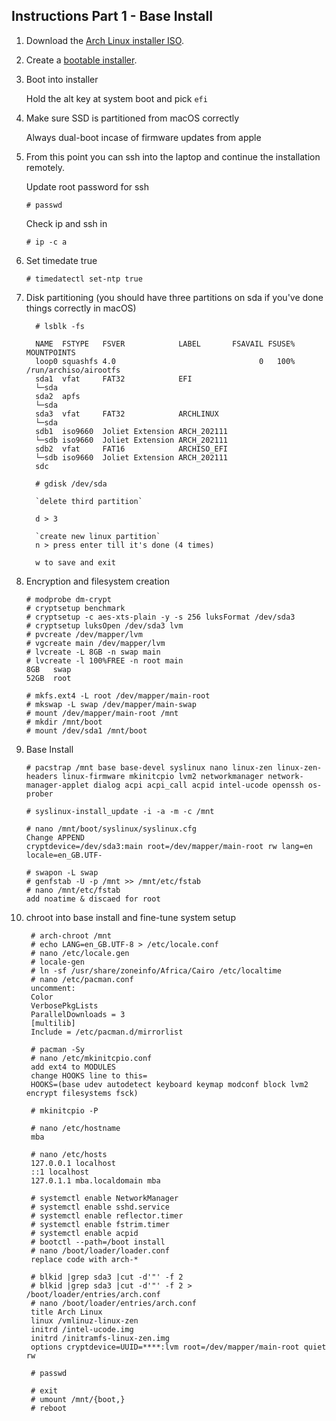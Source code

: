 ## Instructions Part 1 - Base Install

[iso]: https://www.archlinux.org/download/
[installer]: https://wiki.archlinux.org/title/USB_flash_installation_medium


 1. Download the [Arch Linux installer ISO][iso].

 2. Create a [bootable installer][installer].

 3. Boot into installer

      Hold the alt key at system boot and pick `efi`
    
 4. Make sure SSD is partitioned from macOS correctly

      Always dual-boot incase of firmware updates from apple
 
 5. From this point you can ssh into the laptop and continue the installation remotely.

      Update root password for ssh

        # passwd
        
      Check ip and ssh in

        # ip -c a
         
 6. Set timedate true

        # timedatectl set-ntp true

 7. Disk partitioning (you should have three partitions on sda if you've done things correctly in macOS)

          # lsblk -fs

          NAME  FSTYPE   FSVER            LABEL       FSAVAIL FSUSE% MOUNTPOINTS
          loop0 squashfs 4.0                                0   100% /run/archiso/airootfs
          sda1  vfat     FAT32            EFI                  
          └─sda                                                      
          sda2  apfs                                                 
          └─sda                                                      
          sda3  vfat     FAT32            ARCHLINUX                  
          └─sda                                                      
          sdb1  iso9660  Joliet Extension ARCH_202111                
          └─sdb iso9660  Joliet Extension ARCH_202111                
          sdb2  vfat     FAT16            ARCHISO_EFI                
          └─sdb iso9660  Joliet Extension ARCH_202111                
          sdc

          # gdisk /dev/sda

          `delete third partition`

          d > 3

          `create new linux partition`
          n > press enter till it's done (4 times)

          w to save and exit

 8. Encryption and filesystem creation

        # modprobe dm-crypt
        # cryptsetup benchmark
        # cryptsetup -c aes-xts-plain -y -s 256 luksFormat /dev/sda3
        # cryptsetup luksOpen /dev/sda3 lvm
        # pvcreate /dev/mapper/lvm
        # vgcreate main /dev/mapper/lvm
        # lvcreate -L 8GB -n swap main
        # lvcreate -l 100%FREE -n root main
        8GB   swap
        52GB  root

        # mkfs.ext4 -L root /dev/mapper/main-root
        # mkswap -L swap /dev/mapper/main-swap
        # mount /dev/mapper/main-root /mnt
        # mkdir /mnt/boot
        # mount /dev/sda1 /mnt/boot

 9. Base Install

        # pacstrap /mnt base base-devel syslinux nano linux-zen linux-zen-headers linux-firmware mkinitcpio lvm2 networkmanager network-manager-applet dialog acpi acpi_call acpid intel-ucode openssh os-prober

        # syslinux-install_update -i -a -m -c /mnt

        # nano /mnt/boot/syslinux/syslinux.cfg
        Change APPEND 
        cryptdevice=/dev/sda3:main root=/dev/mapper/main-root rw lang=en locale=en_GB.UTF-    

        # swapon -L swap
        # genfstab -U -p /mnt >> /mnt/etc/fstab
        # nano /mnt/etc/fstab
        add noatime & discaed for root

 10. chroot into base install and fine-tune system setup

          # arch-chroot /mnt
          # echo LANG=en_GB.UTF-8 > /etc/locale.conf
          # nano /etc/locale.gen
          # locale-gen
          # ln -sf /usr/share/zoneinfo/Africa/Cairo /etc/localtime
          # nano /etc/pacman.conf
          uncomment: 
          Color
          VerbosePkgLists
          ParallelDownloads = 3 
          [multilib]
          Include = /etc/pacman.d/mirrorlist

          # pacman -Sy
          # nano /etc/mkinitcpio.conf
          add ext4 to MODULES
          change HOOKS line to this=
          HOOKS=(base udev autodetect keyboard keymap modconf block lvm2 encrypt filesystems fsck)

          # mkinitcpio -P

          # nano /etc/hostname
          mba

          # nano /etc/hosts
          127.0.0.1 localhost
          ::1 localhost
          127.0.1.1 mba.localdomain mba
          
          # systemctl enable NetworkManager
          # systemctl enable sshd.service
          # systemctl enable reflector.timer
          # systemctl enable fstrim.timer
          # systemctl enable acpid
          # bootctl --path=/boot install
          # nano /boot/loader/loader.conf
          replace code with arch-*
          
          # blkid |grep sda3 |cut -d'"' -f 2
          # blkid |grep sda3 |cut -d'"' -f 2 > /boot/loader/entries/arch.conf
          # nano /boot/loader/entries/arch.conf
          title Arch Linux
          linux /vmlinuz-linux-zen
          initrd /intel-ucode.img
          initrd /initramfs-linux-zen.img
          options cryptdevice=UUID=****:lvm root=/dev/mapper/main-root quiet rw

          # passwd
          
          # exit
          # umount /mnt/{boot,}
          # reboot